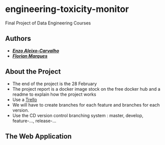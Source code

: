 # engineering-toxicity-monitor
Final Project of Data Engineering Courses

## Authors
- [***Enzo Aleixo-Carvalho***](https://github.com/ealeixoc-99)
- [***Florian Marques***](https://github.com/MarquesFlorian)

## About the Project
- The end of the project is the 28 February
- The project report is a docker image stock on the free docker hub and a readme to explain how the project works
- Use a [Trello](https://trello.com/b/RYurjzNj/tablefeaturerepartition)
- We will have to create branches for each feature and branches for each version.
- Use the CD version control branching system : master, develop, feature-..., release-...

## The Web Application
